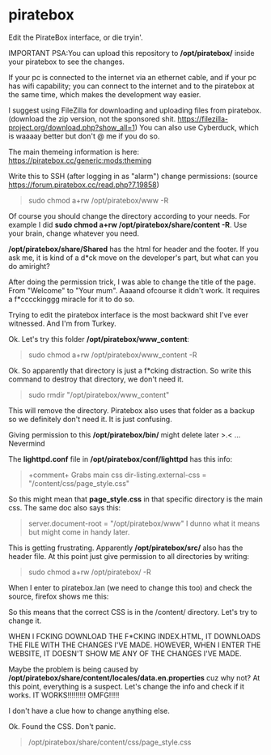 # piratebox
 Edit the PirateBox interface, or die tryin'. 

IMPORTANT PSA:You can upload this repository to **/opt/piratebox/** inside your piratebox to see the changes.

If your pc is connected to the internet via an ethernet cable, and if your pc has wifi capability; you can connect to the internet and to the piratebox at the same time, which makes the development way easier. 

I suggest using FileZilla for downloading and uploading files from piratebox. (download the zip version, not the sponsored shit. https://filezilla-project.org/download.php?show_all=1) You can also use Cyberduck, which is waaaay better but don't @ me if you do so.

The main themeing information is here: 
https://piratebox.cc/generic:mods:theming

Write this to SSH (after logging in as "alarm") change permissions: (source https://forum.piratebox.cc/read.php?7,19858)
>sudo chmod a+rw /opt/piratebox/www -R

Of course you should change the directory according to your needs. For example I did **sudo chmod a+rw /opt/piratebox/share/content -R**. Use your brain, change whatever you need.

**/opt/piratebox/share/Shared** has the html for header and the footer. If you ask me, it is kind of a d*ck move on the developer's part, but what can you do amiright?

After doing the permission trick, I was able to change the title of the page. From "Welcome" to "Your mum". Aaaand ofcourse it didn't work. It requires a f*cccckinggg miracle for it to do so. 

Trying to edit the piratebox interface is the most backward shit I've ever witnessed. And I'm from Turkey.

Ok. Let's try this folder **/opt/piratebox/www_content**:
>sudo chmod a+rw /opt/piratebox/www_content -R

Ok. So apparently that directory is just a f*cking distraction. So write this command to destroy that directory, we don't need it.
>sudo rmdir "/opt/piratebox/www_content"

This will remove the directory. Piratebox also uses that folder as a backup so we definitely don't need it. It is just confusing.

Giving permission to this **/opt/piratebox/bin/** might delete later >.<
...
Nevermind

The **lighttpd.conf** file in **/opt/piratebox/conf/lighttpd** has this info:
>+comment+ Grabs main css
>dir-listing.external-css     	= "/content/css/page_style.css"

So this might mean that **page_style.css** in that specific directory is the main css. The same doc also says this:
>server.document-root        = "/opt/piratebox/www"
I dunno what it means but might come in handy later.

This is getting frustrating. Apparently **/opt/piratebox/src/** also has the header file. At this point just give permission to all directories by writing:
>sudo chmod a+rw /opt/piratebox/ -R

When I enter to piratebox.lan (we need to change this too) and check the source, firefox shows me this:
><link rel="stylesheet" href="/content/css/page_style.css">
So this means that the correct CSS is in the /content/ directory. Let's try to change it. 

WHEN I FCKING DOWNLOAD THE F*CKING INDEX.HTML, IT DOWNLOADS THE FILE WITH THE CHANGES I'VE MADE.
HOWEVER, WHEN I ENTER THE WEBSITE, IT DOESN'T SHOW ME ANY OF THE CHANGES I'VE MADE.

Maybe the problem is being caused by **/opt/piratebox/share/content/locales/data.en.properties** cuz why not?
At this point, everything is a suspect. Let's change the info and check if it works.
IT WORKS!!!!!!!!! OMFG!!!!!

I don't have a clue how to change anything else.

Ok. Found the CSS. Don't panic.
>/opt/piratebox/share/content/css/page_style.css

